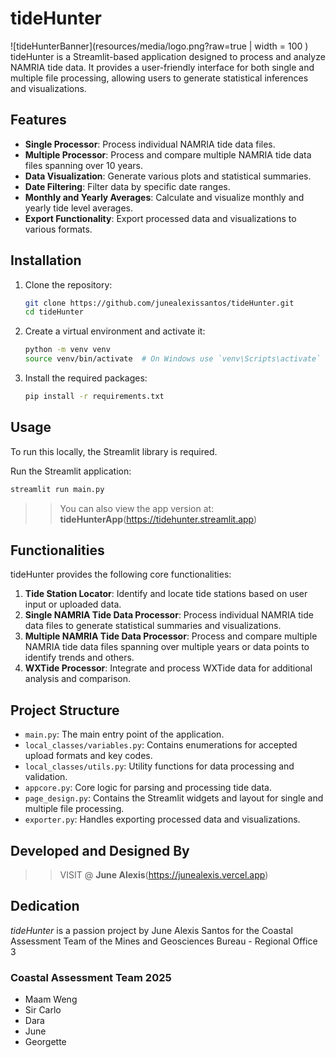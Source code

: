 # tideHunter

![tideHunterBanner](resources/media/logo.png?raw=true | width = 100 )
tideHunter is a Streamlit-based application designed to process and analyze NAMRIA tide data. It provides a user-friendly interface for both single and multiple file processing, allowing users to generate statistical inferences and visualizations.

## Features

- **Single Processor**: Process individual NAMRIA tide data files.
- **Multiple Processor**: Process and compare multiple NAMRIA tide data files spanning over 10 years.
- **Data Visualization**: Generate various plots and statistical summaries.
- **Date Filtering**: Filter data by specific date ranges.
- **Monthly and Yearly Averages**: Calculate and visualize monthly and yearly tide level averages.
- **Export Functionality**: Export processed data and visualizations to various formats.

## Installation

1. Clone the repository:
    ```sh
    git clone https://github.com/junealexissantos/tideHunter.git
    cd tideHunter
    ```

2. Create a virtual environment and activate it:
    ```sh
    python -m venv venv
    source venv/bin/activate  # On Windows use `venv\Scripts\activate`
    ```

3. Install the required packages:
    ```sh
    pip install -r requirements.txt
    ```

## Usage

To run this locally, the Streamlit library is required.

Run the Streamlit application:
```sh
streamlit run main.py
```

>> You can also view the app version at: **tideHunterApp**(https://tidehunter.streamlit.app)

## Functionalities

tideHunter provides the following core functionalities:

1. **Tide Station Locator**: Identify and locate tide stations based on user input or uploaded data.
2. **Single NAMRIA Tide Data Processor**: Process individual NAMRIA tide data files to generate statistical summaries and visualizations.
3. **Multiple NAMRIA Tide Data Processor**: Process and compare multiple NAMRIA tide data files spanning over multiple years or data points to identify trends and others.
4. **WXTide Processor**: Integrate and process WXTide data for additional analysis and comparison.

## Project Structure

- `main.py`: The main entry point of the application.
- `local_classes/variables.py`: Contains enumerations for accepted upload formats and key codes.
- `local_classes/utils.py`: Utility functions for data processing and validation.
- `appcore.py`: Core logic for parsing and processing tide data.
- `page_design.py`: Contains the Streamlit widgets and layout for single and multiple file processing.
- `exporter.py`: Handles exporting processed data and visualizations.

## Developed and Designed By

>> VISIT @ **June Alexis**(https://junealexis.vercel.app)

## Dedication
*tideHunter* is a passion project by June Alexis Santos for the Coastal Assessment Team of the Mines and Geosciences Bureau - Regional Office 3

### Coastal Assessment Team 2025
- Maam Weng
- Sir Carlo
- Dara
- June
- Georgette
